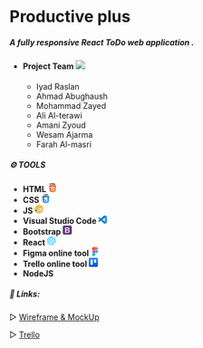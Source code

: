 # Productive plus

##### A fully responsive React ToDo web application .

- #### Project Team ![](./carzone-app/src/Images/teamwork.png)
  - Iyad Raslan
  - Ahmad Abughaush
  - Mohammad Zayed
  - Ali Al-terawi
  - Amani Zyoud
  - Wesam Ajarma
  - Farah Al-masri

##### **⚙️ TOOLS**

- **HTML ![](./front/src/Pages/html-5.png)**
- **CSS ![](./front/src/Pages/css.png)**
- **JS ![](./front/src/Pages/javascript.png)**
- **Visual Studio Code ![](./front/src/Pages/vs.png)**
- **Bootstrap ![](./front/src/Pages/bootstrap.png)**
- **React ![](./front/src/Pages/react.png)**
- **Figma online tool ![](./front/src/Pages/figma2.png)**
- **Trello online tool ![](./front/src/Pages/trello.png)**
- **NodeJS**

##### **📎 Links:**

▷ [Wireframe & MockUp](https://www.figma.com/file/wbmwNQtao05o6D4PZ7YwH3/Mockup-%26-Wireframe-To-Do-List?type=design&node-id=4-3&t=qwtdnRl7Xu39c4vZ-0)

▷ [Trello](https://trello.com/b/Vp2MSIXZ/frontend)